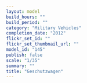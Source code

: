 ```yaml
---
layout: model
build_hours: ""
build_period: ""
category: "Military Vehicles"
completion_date: "2012"
flickr_set_id: ""
flickr_set_thumbnail_url: ""
model_id: "145"
publish: false
scale: "1/35"
summary: ""
title: "Geschutzwagen"
---
```



